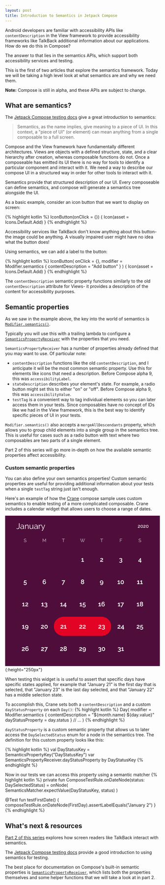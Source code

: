 ```yaml
---
layout: post
title: Introduction to Semantics in Jetpack Compose
---
```

Android developers are familiar with accessibility APIs like `contentDescription` in the View framework to provide accessibility frameworks like TalkBack additional information about our applications. How do we do this in Compose?

The answer to that lies in the semantics APIs, which support both accessibility services and testing.

This is the first of two articles that explore the semantics framework. Today we will be taking a high level look at what semantics are and why we need them.

<!--more-->

**Note:** Compose is still in alpha, and these APIs are subject to change.

## What are semantics?

The [Jetpack Compose testing docs](https://developer.android.com/jetpack/compose/testing) give a great introduction to semantics:

> Semantics, as the name implies, give meaning to a piece of UI. In this context, a "piece of UI" (or element) can mean anything from a single composable to a full screen.

Compose and the View framework have fundamentally different architectures. Views are objects with a defined structure, state, and a clear hierarchy after creation, whereas composable functions do not. Once a composeable has emitted its UI there is no way for tools to identify a particular component and interact with it. We need a way to describe our compose UI in a structured way in order for other tools to interact with it.

Semantics provide that structured description of our UI. Every composeable can define semantics, and compose will generate a semantics tree alongside the UI.

As a basic example, consider an icon button that we want to display on screen:

{% highlight kotlin %}
IconButton(onClick = {}) {
  Icon(asset = Icons.Default.Add)
}
{% endhighlight %}

Accessibility services like TalkBack don't know anything about this button- the image could be anything. A visually impaired user might have no idea what the button does! 

Using semantics, we can add a label to the button:

{% highlight kotlin %}
IconButton(
  onClick = {},
  modifier = Modifier.semantics {
    contentDescription = "Add button"
  }
) {
  Icon(asset = Icons.Default.Add)
}
{% endhighlight %}

The `contentDescription` semantic property functions similarly to the old `contentDescription` attribute for Views- it provides a description of the content for accessibility purposes.

## Semantic properties
As we saw in the example above, the key into the world of semantics is [`Modifier.semantics()`](https://developer.android.com/reference/kotlin/androidx/compose/ui/semantics/package-summary#(androidx.compose.ui.Modifier).semantics(kotlin.Boolean,%20kotlin.Function1)).

Typically you will use this with a trailing lambda to configure a [`SemanticsPropertyReceiver`](https://developer.android.com/reference/kotlin/androidx/compose/ui/semantics/SemanticsPropertyReceiver) with the properties that you need.

`SemanticsPropertyReceiver` has a number of properties already defined that you may want to use. Of particular note:

 * `contentDescription` functions like the old `contentDescription`, and I anticipate it will be the most common semantic property. Use this for elements like icons that need a description. Before Compose alpha 9, this was `accessibilityLabel`.
 * `stateDescription` describes your element's state. For example, a radio button might set this to either "on" or "off". Before Compose alpha 9, this was `accessibilityValue`.
 * `testTag` is a convenient way to tag individual elements so you can later access them in your tests. Since composables have no concept of IDs like we had in the View framework, this is the best way to identify specific pieces of UI in your tests.

`Modifier.semantics()` also accepts a `mergeAllDescendants` property, which allows you to group child elements into a single group in the semantics tree. This is useful for cases such as a radio button with text where two composables are two parts of a single element.

Part 2 of this series will go more in-depth on how the available semantic properties affect accessibility.

### Custom semantic properties 
You can also define your own semantics properties! Custom semantic properties are useful for providing additional information about your tests when a single `testTag` string just isn't enough.

Here's an example of how the [Crane](https://github.com/android/compose-samples/tree/de4d7b8f3ff9d09a600b34da84c0283567ba3cc5/Crane) compose sample uses custom semantics to enable testing of a more complicated composable. Crane includes a calendar widget that allows users to choose a range of dates.

![Crane calendar widget](/public/assets/posts/semantics_intro/crane_calendar.png){:height="250px"}

When testing this widget is is useful to assert that specific days have specific states applied, for example that "January 21" is the first day that is selected, that "January 23" is the last day selected, and that "January 22" has a middle selection state.

To accomplish this, Crane sets both a `contentDescription` and a custom `dayStatusProperty` on each `Day()`:
{% highlight kotlin %}
Day(
  modifier = Modifier.semantics {
      contentDescription = "${month.name} ${day.value}"
      dayStatusProperty = day.status
  }
  // ...
)
{% endhighlight %}

`dayStatusProperty` is a custom semantic property that allows us to later access the `DaySelectedStatus` enum for a node in the semantics tree. The definition for this custom property looks like this:

{% highlight kotlin %}
val DayStatusKey = SemanticsPropertyKey<DaySelectedStatus>("DayStatusKey")
var SemanticsPropertyReceiver.dayStatusProperty by DayStatusKey
{% endhighlight %}

Now in our tests we can access this property using a semantic matcher
{% highlight kotlin %}
private fun ComposeTestRule.onDateNode(status: DaySelectedStatus) = onNode(
    SemanticsMatcher.expectValue(DayStatusKey, status)
)

@Test
fun testFirstDate() {
    composeTestRule.onDateNode(FirstDay).assertLabelEquals("January 2")
}
{% endhighlight %}

## What's next & resources

[Part 2 of this series](http://bryanherbst.com/2020/10/27/compose-semantics-talkback/) explores how screen readers like TalkBack interact with semantics.

The [Jetpack Compose testing docs](https://developer.android.com/jetpack/compose/testing) provide a good introduction to using semantics for testing.

The best place for documentation on Compose's built-in semantic properties is [`SemanticsPropertyReceiver`](https://developer.android.com/reference/kotlin/androidx/compose/ui/semantics/SemanticsPropertyReceiver), which lists both the properties themselves and some helper functions that we will take a look at in part 2.